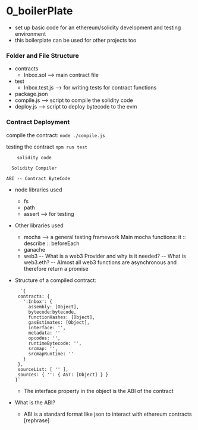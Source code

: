 # 0_boilerPlate

- set up basic code for an ethereum/solidity development and testing environment
- this boilerplate can be used for other projects too

### Folder and File Structure

- contracts
  - Inbox.sol --> main contract file
- test
  - Inbox.test.js --> for writing tests for contract functions
- package.json
- compile.js --> script to compile the solidity code
- deploy.js --> script to deploy bytecode to the evm

### Contract Deployment

compile the contract:
`node ./compile.js`

testing the contract
`npm run test`

        solidity code

      Solidity Compiler

    ABI -- Contract ByteCode

- node libraries used

  - fs
  - path
  - assert --> for testing

- Other libraries used

  - mocha --> a general testing framework
    Main mocha functions: it :: describe :: beforeEach
  - ganache
  - web3
    -- What is a web3 Provider and why is it needed?
    -- What is web3.eth?
    -- Almost all web3 functions are asynchronous and therefore return a promise

- Structure of a compiled contract:

        `{
       contracts: {
         ':Inbox': {
           assembly: [Object],
           bytecode:bytecode,
           functionHashes: [Object],
           gasEstimates: [Object],
           interface: '',
           metadata: ''
           opcodes: '',
           runtimeBytecode: '',
           srcmap: '',
           srcmapRuntime: ''
         }
       },
       sourceList: [ '' ],
       sources: { '': { AST: [Object] } }
      }`

  - The interface property in the object is the ABI of the contract

- What is the ABI?
  - ABI is a standard format like json to interact with ethereum contracts [rephrase]
